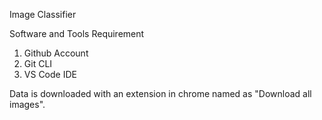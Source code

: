 Image Classifier

Software and Tools Requirement

1. Github Account
2. Git CLI
3. VS Code IDE

Data is downloaded with an extension in chrome named as "Download all images".
